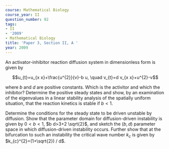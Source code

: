 ```yaml
---
course: Mathematical Biology
course_year: II
question_number: 92
tags:
- II
- '2009'
- Mathematical Biology
title: 'Paper 3, Section II, A '
year: 2009
---
```




An activator-inhibitor reaction diffusion system in dimensionless form is given by

$$u_{t}=u_{x x}+\frac{u^{2}}{v}-b u, \quad v_{t}=d v_{x x}+u^{2}-v$$

where $b$ and $d$ are positive constants. Which is the activitor and which the inhibitor? Determine the positive steady states and show, by an examination of the eigenvalues in a linear stability analysis of the spatially uniform situation, that the reaction kinetics is stable if $b<1$.

Determine the conditions for the steady state to be driven unstable by diffusion. Show that the parameter domain for diffusion-driven instability is given by $0<b<1$, $b d>3+2 \sqrt{2}$, and sketch the $(b, d)$ parameter space in which diffusion-driven instability occurs. Further show that at the bifurcation to such an instability the critical wave number $k_{c}$ is given by $k_{c}^{2}=(1+\sqrt{2}) / d$.